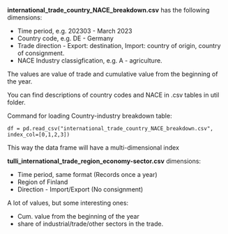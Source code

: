 **international_trade_country_NACE_breakdown.csv** has the following dimensions:
+ Time period, e.g. 202303 - March 2023
+ Country code, e.g. DE - Germany
+ Trade direction - Export: destination, Import: country of origin, country of consignment.
+ NACE Industry classigfication, e.g. A - agriculture. 

The values are value of trade and cumulative value from the beginning of the year.

You can find descriptions of country codes and NACE in .csv tables in util folder.

Command for loading Country-industry breakdown table:
```
df = pd.read_csv("international_trade_country_NACE_breakdown.csv", index_col=[0,1,2,3])
```
This way the data frame will have a multi-dimensional index

**tulli_international_trade_region_economy-sector.csv** dimensions:
+ Time period, same format (Records once a year)
+ Region of Finland
+ Direction - Import/Export (No consignment)

A lot of values, but some interesting ones: 
+ Cum. value from the beginning of the year
+ share of industrial/trade/other sectors in the trade. 
